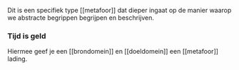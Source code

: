 Dit is een specifiek type [[metafoor]] dat dieper ingaat op de manier waarop we abstracte begrippen begrijpen en beschrijven. 
### Tijd is geld
Hiermee geef je een [[brondomein]] en [[doeldomein]] een [[metafoor]] lading.
